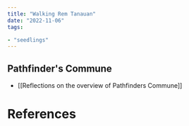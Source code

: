 ```yaml
---
title: "Walking Rem Tanauan"
date: "2022-11-06"
tags:

- "seedlings"
---
```


## Pathfinder's Commune

- [[Reflections on the overview of Pathfinders Commune]]

# References